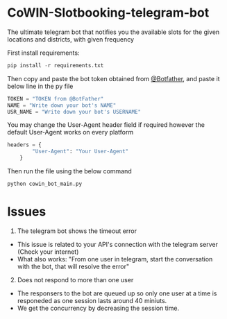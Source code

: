 # CoWIN-Slotbooking-telegram-bot
The ultimate telegram bot that notifies you the available slots for the given locations and districts, with given frequency

First install requirements:
```python
pip install -r requirements.txt
```

Then copy and paste the bot token obtained from [@Botfather](https://t.me/botfather), and paste it below line in the py file

```python
TOKEN = "TOKEN from @BotFather"
NAME = "Write down your bot's NAME"
USR_NAME = "Write down your bot's USERNAME"
```
You may change the User-Agent header field if required however the default User-Agent works on every platform
```python
headers = {
        "User-Agent": "Your User-Agent"
    }
```

Then run the file using the below command 
```python
python cowin_bot_main.py
```



# Issues
1) The telegram bot shows the timeout error
- This issue is related to your API's connection with the telegram server (Check your internet)
- What also works: "From one user in telegram, start the conversation with the bot, that will resolve the error"

2) Does not respond to more than one user
- The responsers to the bot are queued up so only one user at a time is responeded as one session lasts around 40 miniuts.
- We get the concurrency by decreasing the session time.

